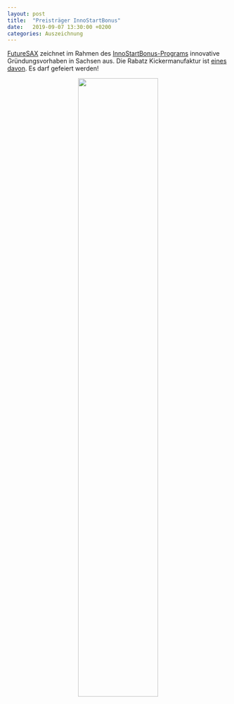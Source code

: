 ```yaml
---
layout: post
title:  "Preisträger InnoStartBonus"
date:   2019-09-07 13:30:00 +0200
categories: Auszeichnung
---
```


[FutureSAX][FutureSAX] zeichnet im Rahmen des [InnoStartBonus-Programs][Inno] innovative Gründungsvorhaben in Sachsen aus. Die Rabatz Kickermanufaktur ist [eines davon][profile]. Es darf gefeiert werden!

<p style="text-align:center;">
<a href="https://www.futuresax.de/home/fuer-gruender/innostartbonus/gefoerderte-call-1/details/10924">
<img src='{{ site.baseurl }}/images/aktuelles/201910_FutureSAX.jpg' width="60%">
</a>
</p>

[FutureSAX]: https://www.futuresax.de/home
[Inno]: https://www.futuresax.de/home/fuer-gruender/innostartbonus/home
[profile]: https://www.futuresax.de/home/fuer-gruender/innostartbonus/gefoerderte-call-1/details/10924